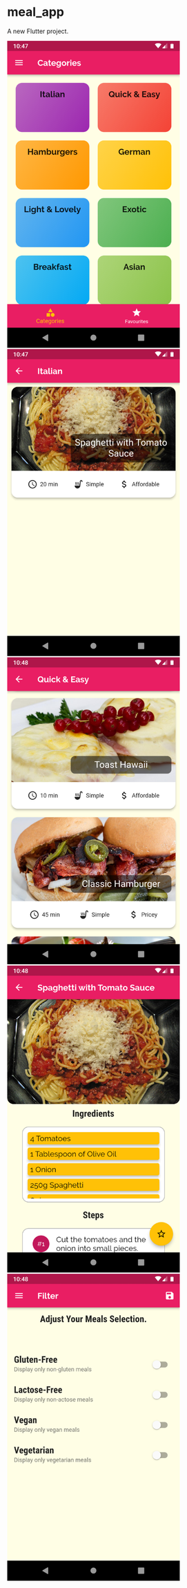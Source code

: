 # meal_app

A new Flutter project.

<img src ="assets/images/home_screen.png" width="400">
<img src ="assets/images/Italian.png" width="400">
<img src ="assets/images/Quick&easy.png" width="400">
<img src ="assets/images/Spaghetti.png" width="400">
<img src ="assets/images/Filters.png" width="400">
